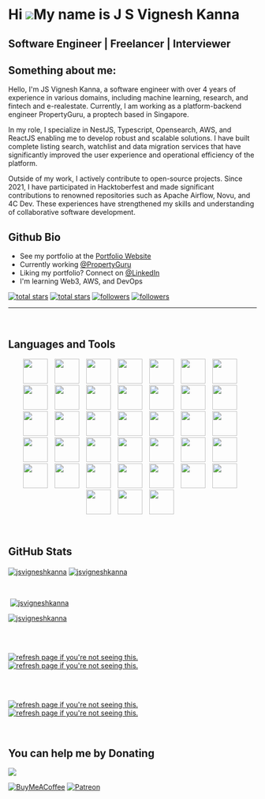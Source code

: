 # Hi ![](https://user-images.githubusercontent.com/18350557/176309783-0785949b-9127-417c-8b55-ab5a4333674e.gif)My name is J S Vignesh Kanna

## Software Engineer | Freelancer | Interviewer

<h2>Something about me:</h2>

Hello, I'm JS Vignesh Kanna, a software engineer with over 4 years of experience in various domains, including machine learning, research, and fintech and e-realestate. Currently, I am working as a platform-backend engineer PropertyGuru, a proptech based in Singapore.

In my role, I specialize in NestJS, Typescript, Opensearch, AWS, and ReactJS enabling me to develop robust and scalable solutions. I have built complete listing search, watchlist and data migration services that have significantly improved the user experience and operational efficiency of the platform.

Outside of my work, I actively contribute to open-source projects. Since 2021, I have participated in Hacktoberfest and made significant contributions to renowned repositories such as Apache Airflow, Novu, and 4C Dev. These experiences have strengthened my skills and understanding of collaborative software development.

<h2>Github Bio</h2>

- See my portfolio at the [Portfolio Website](https://jsvigneshkanna.netlify.app/)
- Currently working [@PropertyGuru](https://www.propertyguru.com.sg/)
- Liking my portfolio? Connect on [@LinkedIn](https://www.linkedin.com/in/jsvigneshkanna/)
- I'm learning Web3, AWS, and DevOps

<p align="left">
  <a href="https://github.com/jsvigneshkanna?tab=repositories&sort=stargazers#gh-light-mode-only">
    <img alt="total stars" title="Total stars on GitHub" src="https://custom-icon-badges.demolab.com/github/stars/jsvigneshkanna?color=3ea97d&style=for-the-badge&labelColor=40b682&logo=star#gh-light-mode-only"/></a>

  <a href="https://github.com/jsvigneshkanna?tab=repositories&sort=stargazers#gh-dark-mode-only">
    <img alt="total stars" title="Total stars on GitHub" src="https://custom-icon-badges.demolab.com/github/stars/jsvigneshkanna?color=c691e9&style=for-the-badge&labelColor=655489&logo=star#gh-dark-mode-only"/></a>

  <a href="https://github.com/jsvigneshkanna?tab=followers#gh-light-mode-only">
    <img alt="followers" title="Follow me on Github" src="https://custom-icon-badges.demolab.com/github/followers/jsvigneshkanna?color=2c4954&labelColor=2c3e50&style=for-the-badge&logo=person-add&label=Follow&logoColor=white#gh-light-mode-only"/></a>

  <a href="https://github.com/jsvigneshkanna?tab=followers#gh-dark-mode-only">
    <img alt="followers" title="Follow me on Github" src="https://custom-icon-badges.demolab.com/github/followers/jsvigneshkanna?color=f9e692&labelColor=f9e692&style=for-the-badge&logo=person-add&label=Follow&logoColor=white#gh-dark-mode-only"/></a>
</p>

---

<br />
<h2>Languages and Tools</h2>
<p align="center">

<img width="50px" style="padding-right: 10px;" src="https://skillicons.dev/icons?i=js"  />
<img width="50px" style="padding-right: 10px;" src="https://skillicons.dev/icons?i=html"  />
<img width="50px" style="padding-right: 10px;" src="https://skillicons.dev/icons?i=css"  />
<img width="50px" style="padding-right: 10px;" src="https://skillicons.dev/icons?i=bootstrap"  />
<img width="50px" style="padding-right: 10px;" src="https://skillicons.dev/icons?i=ts"  />
<img width="50px" style="padding-right: 10px;" src="https://skillicons.dev/icons?i=py"  />
<img width="50px" style="padding-right: 10px;" src="https://skillicons.dev/icons?i=express"  />
<img width="50px" style="padding-right: 10px;" src="https://skillicons.dev/icons?i=nest"  />
<img width="50px" style="padding-right: 10px;" src="https://skillicons.dev/icons?i=figma"  />
<img width="50px" style="padding-right: 10px;" src="https://skillicons.dev/icons?i=git"  />
<img width="50px" style="padding-right: 10px;" src="https://skillicons.dev/icons?i=github"  />
<img width="50px" style="padding-right: 10px;" src="https://skillicons.dev/icons?i=java"  />
<img width="50px" style="padding-right: 10px;" src="https://skillicons.dev/icons?i=mongodb"  />
<img width="50px" style="padding-right: 10px;" src="https://skillicons.dev/icons?i=mysql"  />
<img width="50px" style="padding-right: 10px;" src="https://skillicons.dev/icons?i=postgres"  />
<img width="50px" style="padding-right: 10px;" src="https://skillicons.dev/icons?i=redis"  />
<img width="50px" style="padding-right: 10px;" src="https://skillicons.dev/icons?i=linux"  />
<img width="50px" style="padding-right: 10px;" src="https://skillicons.dev/icons?i=nextjs"  />
<img width="50px" style="padding-right: 10px;" src="https://skillicons.dev/icons?i=react"  />
<img width="50px" style="padding-right: 10px;" src="https://skillicons.dev/icons?i=solidity"  />
<img width="50px" style="padding-right: 10px;" src="https://skillicons.dev/icons?i=tailwind"  />
<img width="50px" style="padding-right: 10px;" src="https://skillicons.dev/icons?i=vscode"  />
<img width="50px" style="padding-right: 10px;" src="https://skillicons.dev/icons?i=bash"  />
<img width="50px" style="padding-right: 10px;" src="https://skillicons.dev/icons?i=firebase"  />
<img width="50px" style="padding-right: 10px;" src="https://skillicons.dev/icons?i=supabase"  />
<img width="50px" style="padding-right: 10px;" src="https://skillicons.dev/icons?i=aws"  />
<img width="50px" style="padding-right: 10px;" src="https://skillicons.dev/icons?i=docker"  />
<img width="50px" style="padding-right: 10px;" src="https://skillicons.dev/icons?i=nginx"  />
<img width="50px" style="padding-right: 10px;" src="https://skillicons.dev/icons?i=jest"  />
<img width="50px" style="padding-right: 10px;" src="https://skillicons.dev/icons?i=md"  />
<img width="50px" style="padding-right: 10px;" src="https://skillicons.dev/icons?i=nodejs"  />
<img width="50px" style="padding-right: 10px;" src="https://skillicons.dev/icons?i=postman"  />
<img width="50px" style="padding-right: 10px;" src="https://skillicons.dev/icons?i=vim"  />
<img width="50px" style="padding-right: 10px;" src="https://skillicons.dev/icons?i=elasticsearch"  />
<img width="50px" style="padding-right: 10px;" src="https://skillicons.dev/icons?i=docker"  />
<img width="50px" style="padding-right: 10px;" src="https://skillicons.dev/icons?i=kubernetes"  />
<img width="50px" style="padding-right: 10px;" src="https://skillicons.dev/icons?i=php"  />
<img width="50px" style="padding-right: 10px;" src="https://skillicons.dev/icons?i=npm"  />

</p>
<br />

## GitHub Stats

<p><a href="https://github.com/jsvigneshkanna#gh-dark-mode-only" target="_blank"><img align="center" src="https://github-readme-stats-git-master-simplysabir.vercel.app/api/top-langs/?username=jsvigneshkanna&langs_count=6&show_icon=true&layout=compact&theme=nightowl#gh-dark-mode-only" alt="jsvigneshkanna" /></a>
  <a href="https://github.com/jsvigneshkanna#gh-light-mode-only" target="_blank"><img align="center" src="https://github-readme-stats-git-master-simplysabir.vercel.app/api/top-langs/?username=jsvigneshkanna&langs_count=6&show_icon=true&layout=compact&theme=vue#gh-light-mode-only" alt="jsvigneshkanna" /></a>
</p>
<br />

<p>&nbsp;<a href="https://github.com/jsvigneshkanna#gh-dark-mode-only" target="_blank"><img align="center" src="https://github-readme-stats-git-master-simplysabir.vercel.app/api?username=jsvigneshkanna&count_private=true&show_icons=true&theme=nightowl#gh-dark-mode-only" alt="jsvigneshkanna" /></a>

<a href="https://github.com/jsvigneshkanna#gh-light-mode-only" target="_blank"><img align="center" src="https://github-readme-stats-git-master-simplysabir.vercel.app/api?username=jsvigneshkanna&count_private=true&show_icons=true&theme=vue#gh-light-mode-only" alt="jsvigneshkanna" /></a>

</p>
<br>
<br />

<p><a href="https://github.com/jsvigneshkanna#gh-dark-mode-only" target="_blank"><img align="center" src="https://github-readme-streak-stats-seven-chi.vercel.app?user=jsvigneshkanna&theme=nightowl#gh-dark-mode-only" alt="refresh page if you're not seeing this." /></a>
<a href="https://github.com/jsvigneshkanna#gh-light-mode-only" target="_blank"><img align="center" src="https://github-readme-streak-stats-seven-chi.vercel.app?user=jsvigneshkanna&theme=vue#gh-light-mode-only" alt="refresh page if you're not seeing this." /></a></p>
<br/>
<br />

<p><a href="https://github.com/jsvigneshkanna#gh-dark-mode-only" target="_blank"><img align="center" src="https://github-readme-activity-graph.vercel.app/graph?username=jsvigneshkanna&theme=nightowl#gh-dark-mode-only" alt="refresh page if you're not seeing this." /></a>
<a href="https://github.com/jsvigneshkanna#gh-light-mode-only" target="_blank"><img align="center" src="https://github-readme-activity-graph.vercel.app/graph?username=jsvigneshkanna&theme=vue#gh-light-mode-only" alt="refresh page if you're not seeing this." /></a></p>
<br/>

## You can help me by Donating

[![](https://visitcount.itsvg.in/api?id=jsvigneshkanna&icon=0&color=1)](https://visitcount.itsvg.in)

[![BuyMeACoffee](https://img.shields.io/badge/Buy%20Me%20a%20Coffee-ffdd00?style=for-the-badge&logo=buy-me-a-coffee&logoColor=black)](https://buymeacoffee.com/jsvigneshkanna) [![Patreon](https://img.shields.io/badge/Patreon-F96854?style=for-the-badge&logo=patreon&logoColor=white)](https://www.patreon.com/user?u=85229311)

```

```
